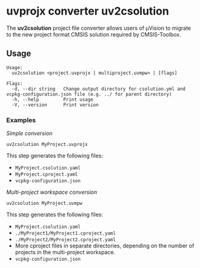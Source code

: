 # uvprojx converter uv2csolution

The **uv2csolution** project file converter allows users of µVision to migrate to the new project format CMSIS solution required by CMSIS-Toolbox.

## Usage

```text
Usage:
  uv2csolution <project.uvprojx | multiproject.uvmpw> | [flags]

Flags:
  -d, --dir string   Change output directory for csolution.yml and vcpkg-configuration.json file (e.g. ../ for parent directory)
  -h, --help         Print usage
  -V, --version      Print version
```

### Examples

*Simple conversion*

```shell
uv2csolution MyProject.uvprojx
```

This step generates the following files:

- `MyProject.csolution.yaml`
- `MyProject.cproject.yaml`
- `vcpkg-configuration.json`

*Multi-project workspace conversion*

```shell
uv2csolution MyProject.uvmpw
```

This step generates the following files:

- `MyProject.csolution.yaml`
- `./MyProject1/MyProject1.cproject.yaml`
- `./MyProject2/MyProject2.cproject.yaml`
- More cproject files in separate directories, depending on the number of projects in the multi-project workspace.
- `vcpkg-configuration.json`
